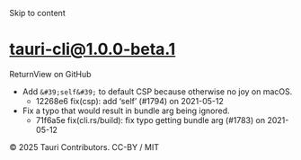 Skip to content
# tauri-cli@1.0.0-beta.1
ReturnView on GitHub
  * Add `&#39;self&#39;` to default CSP because otherwise no joy on macOS. 
    * 12268e6 fix(csp): add ‘self’ (#1794) on 2021-05-12
  * Fix a typo that would result in bundle arg being ignored. 
    * 71f6a5e fix(cli.rs/build): fix typo getting bundle arg (#1783) on 2021-05-12


© 2025 Tauri Contributors. CC-BY / MIT
